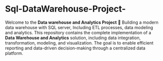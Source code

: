 # Sql-DataWarehouse-Project-
Welcome to the **Data warehouse and Analytics Project** 🚀
Building a modern data warehouse with SQL server, Including ETL processes, data modeling and analytics.
This repository contains the complete implementation of a **Data Warehouse and Analytics** solution, including data integration, transformation, 
modeling, and visualization. The goal is to enable efficient reporting and data-driven decision-making through a centralized data platform.
